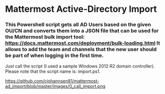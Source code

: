 # Mattermost Active-Directory Import

### This Powershell script gets all AD Users based on the given OU/CN and converts them into a JSON file that can be used for the Mattermost bulk import tool: https://docs.mattermost.com/deployment/bulk-loading.html It allows to add the team and channels that the new user should be part of when logging in the first time.

Just call the script (I used a sample Windows 2012 R2 domain controller). Please note that the script name is: import.ps1.

https://github.com/cjohannsen81/mattermost-ad_import/blob/master/images/0_call_import.png
